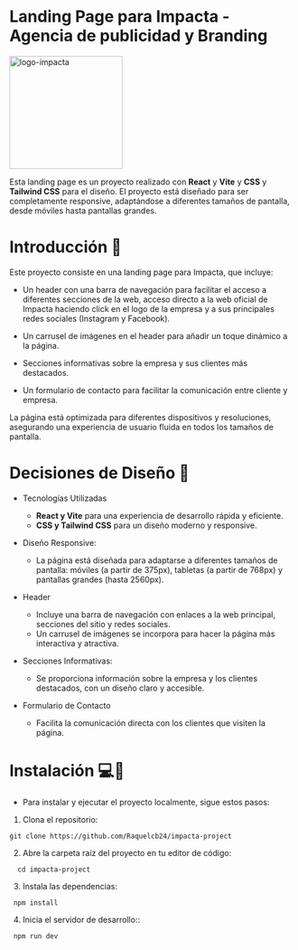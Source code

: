 
# Landing Page para Impacta - Agencia de publicidad y Branding

<img src="https://github.com/user-attachments/assets/4172e5bd-8423-4d34-894f-685073423079" alt="logo-impacta" width="200" />

Esta landing page es un proyecto realizado con **React** y **Vite** y **CSS** y **Tailwind CSS** para el diseño. El proyecto está diseñado para ser completamente responsive, adaptándose a diferentes tamaños de pantalla, desde móviles hasta pantallas grandes.

# Introducción 📖
Este proyecto consiste en una landing page para Impacta, que incluye:

   * Un header con una barra de navegación para facilitar el acceso a diferentes secciones de la web, acceso directo a la web oficial de Impacta haciendo click en el logo de la empresa y a sus principales redes sociales (Instagram y Facebook).
    
   * Un carrusel de imágenes en el header para añadir un toque dinámico a la página.

   * Secciones informativas sobre la empresa y sus clientes más destacados.

  * Un formulario de contacto para facilitar la comunicación entre cliente y empresa.

La página está optimizada para diferentes dispositivos y resoluciones, asegurando una experiencia de usuario fluida en todos los tamaños de pantalla.

# Decisiones de Diseño 🎨
    
* Tecnologías Utilizadas
  * **React y Vite** para una experiencia de desarrollo rápida y eficiente.
  * **CSS y Tailwind CSS** para un diseño moderno y responsive.

* Diseño Responsive:
  * La página está diseñada para adaptarse a diferentes tamaños de pantalla: móviles (a partir de 375px), tabletas (a partir de 768px) y pantallas grandes (hasta 2560px).

* Header
  * Incluye una barra de navegación con enlaces a la web principal, secciones del sitio y redes sociales.
  * Un carrusel de imágenes se incorpora para hacer la página más interactiva y atractiva.

* Secciones Informativas:
  * Se proporciona información sobre la empresa y los clientes destacados, con un diseño claro y accesible.

* Formulario de Contacto
  * Facilita la comunicación directa con los clientes que visiten la página.

# Instalación 	💻🚀

* Para instalar y ejecutar el proyecto localmente, sigue estos pasos:

 1. Clona el repositorio: 
  ````
  git clone https://github.com/Raquelcb24/impacta-project
  ````
 2. Abre la carpeta raíz del proyecto en tu editor de código:
````
  cd impacta-project
  ````
 3. Instala las dependencias:
 ````
  npm install
  ````
 4. Inicia el servidor de desarrollo::
 ````
  npm run dev
  ````
